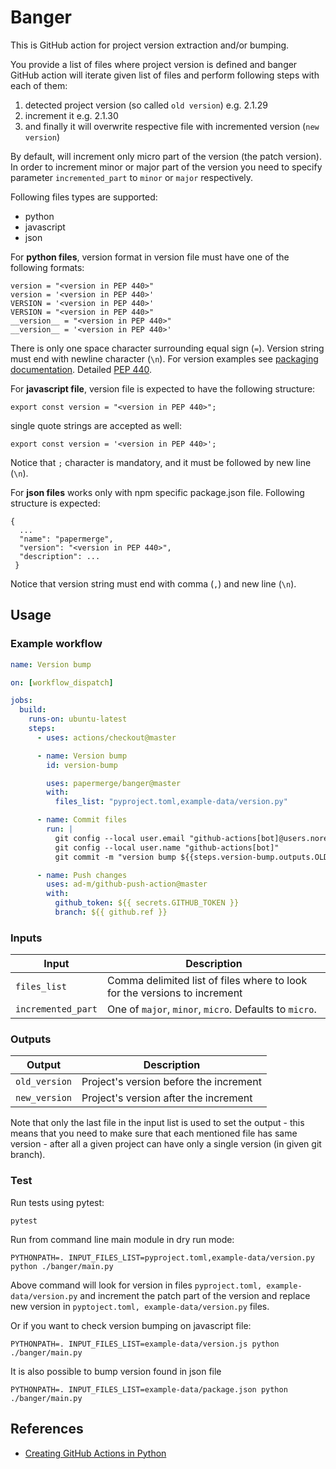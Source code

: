# Banger

This is GitHub action for project version extraction and/or bumping.

You provide a list of files where project version is defined and banger GitHub action will
iterate given list of files and perform following steps with each of them:
1. detected project version (so called `old version`) e.g. 2.1.29
2. increment it e.g. 2.1.30
3. and finally it will overwrite respective file with incremented version (`new version`)

By default, will increment only micro part of the version (the patch version).
In order to increment minor or major part of the version you need to specify parameter `incremented_part`
to `minor` or `major` respectively.

Following files types are supported:

* python
* javascript
* json

For **python files**, version format in version file must have one of the following formats:
```
version = "<version in PEP 440>"
version = '<version in PEP 440>'
VERSION = '<version in PEP 440>'
VERSION = "<version in PEP 440>"
__version__ = "<version in PEP 440>"
__version__ = '<version in PEP 440>'
```
There is only one space character surrounding equal sign (`=`).
Version string must end with newline character (`\n`).
For version examples see [packaging documentation](https://packaging.pypa.io/en/latest/version.html).
Detailed [PEP 440](https://peps.python.org/pep-0440/).

For **javascript file**, version file is expected to have the following structure:
```
export const version = "<version in PEP 440>";
```
single quote strings are accepted as well:
```
export const version = '<version in PEP 440>';
```
Notice that `;` character is mandatory, and it must be followed by new line (`\n`).


For **json files** works only with npm specific package.json file. Following structure is expected:
```
{
  ...
  "name": "papermerge",
  "version": "<version in PEP 440>",
  "description": ...
 }
```

Notice that version string must end with comma (`,`) and new line (`\n`).

## Usage

### Example workflow

```yaml
name: Version bump

on: [workflow_dispatch]

jobs:
  build:
    runs-on: ubuntu-latest
    steps:
      - uses: actions/checkout@master

      - name: Version bump
        id: version-bump

        uses: papermerge/banger@master
        with:
          files_list: "pyproject.toml,example-data/version.py"

      - name: Commit files
        run: |
          git config --local user.email "github-actions[bot]@users.noreply.github.com"
          git config --local user.name "github-actions[bot]"
          git commit -m "version bump ${{steps.version-bump.outputs.OLD_VERSION}} -> ${{steps.version-bump.outputs.NEW_VERSION}}" -a

      - name: Push changes
        uses: ad-m/github-push-action@master
        with:
          github_token: ${{ secrets.GITHUB_TOKEN }}
          branch: ${{ github.ref }}
```

### Inputs

| Input              | Description                                                               |
|--------------------|---------------------------------------------------------------------------|
| `files_list`       | Comma delimited list of files where to look for the versions to increment |
| `incremented_part` | One of `major`, `minor`, `micro`. Defaults to `micro`.                    |


### Outputs

| Output                                             | Description                                        |
|------------------------------------------------------|-----------------------------------------------|
| `old_version`  | Project's version before the increment    |
| `new_version`  | Project's version after the increment    |


Note that only the last file in the input list is used to set the output - this means that you
need to make sure that each mentioned file has same version - after all a given project can
have only a single version (in given git branch).

### Test

Run tests using pytest:
```
pytest
```

Run from command line main module in dry run mode:

```
PYTHONPATH=. INPUT_FILES_LIST=pyproject.toml,example-data/version.py python ./banger/main.py
```

Above command will look for version in files ``pyproject.toml, example-data/version.py`` and
increment the patch part of the version and replace new version in ``pyptoject.toml, example-data/version.py``
files.

Or if you want to check version bumping on javascript file:

```
PYTHONPATH=. INPUT_FILES_LIST=example-data/version.js python ./banger/main.py
```

It is also possible to bump version found in json file

```
PYTHONPATH=. INPUT_FILES_LIST=example-data/package.json python ./banger/main.py
```

## References

* [Creating GitHub Actions in Python](https://jacobtomlinson.dev/posts/2019/creating-github-actions-in-python/)
